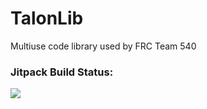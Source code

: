 # TalonLib
Multiuse code library used by FRC Team 540


### Jitpack Build Status: </br>

[![](https://jitpack.io/v/Talon540Programming/TalonLib.svg)](https://jitpack.io/#Talon540Programming/TalonLib)
